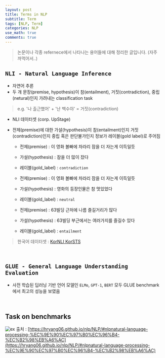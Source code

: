 ```yaml
---
layout: post
title: Terms in NLP
subtitle: Term
tags: [NLP, Term]
categories: NLP
use_math: true
comments: true
---
```


> 논문이나 각종 refernece에서 나타나는 용어들에 대해 정리한 글입니다. (자주 까먹어서..)



## `NLI - Natural Language Inference`

- 자연어 추론
- 두 개 문장(premise, hypothesis)이 참(entailment), 거짓(contradiction), 중립(netural)인지 가려내는 classification task

> e.g. '나 출근했어' + '난 백수야' = 거짓(contradiction)

- NLI 데이터셋 (corp. UpStage)
- 전제(premise)에 대한 가설(hypothesis)이 참(entailment)인지 거짓(contradiction)인지 중립 혹은 판단불가인지 정보가 레이블(gold label)로 주어짐

    - 전제(premise) : 이 영화 볼빠에 차라리 잠을 더 자는게 이득일듯
    - 가설(hypothesis) : 잠을 더 많이 잤다
    - 레이블(gold_label) : `contradiction`


    - 전제(premise) : 이 영화 볼빠에 차라리 잠을 더 자는게 이득일듯
    - 가설(hypothesis) : 영화의 등장인물은 참 멋있었다
    - 레이블(gold_label) : `neutral`

    - 전제(premise) : 63빌딩 근처에 나름 즐길거리가 많다
    - 가설(hypothesis) : 63빌딩 부근에서는 여러가지를 즐길수 있다
    - 레이블(gold_label) : `entailment`

> 한국어 데이터셋 : [KorNLI KorSTS](https://github.com/kakaobrain/kor-nlu-datasets)

<br>

##  `GLUE - General Language Understanding Evaluation`

- 사전 학습된 딥러닝 기반 언어 모델인 `ELMo`, `GPT-1`, `BERT` 모두 GLUE benchmark에서 최고의 성능을 보였음

<br>

## Task on benchmarks

![ex](https://hryang06.github.io/assets/images/post/nlp/nlu-ex.png)
출처 : [https://hryang06.github.io/nlp/NLP/#nlpnatural-language-processing-%EC%9E%90%EC%97%B0%EC%96%B4-%EC%B2%98%EB%A6%AC](https://hryang06.github.io/nlp/NLP/#nlpnatural-language-processing-%EC%9E%90%EC%97%B0%EC%96%B4-%EC%B2%98%EB%A6%AC)